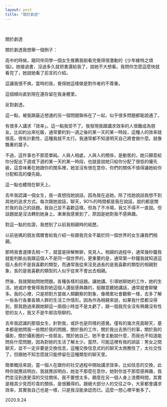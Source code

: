 ```yaml
---
layout: post
title: "關於劇透"
---
```


  
&nbsp;
&nbsp;


關於劇透

關於劇透我想舉一個例子：

高中的時候，跟同伴同學一個女生推薦我剛看完覺得很激動的《少年維特之煩惱》。她接過書，沒過多久就把書還給我了，說她不大想看。我問你怎麼這麼快就看完了，她說她看了前言的介紹。

這讓我很不爽。當時的我，覺得她這樣做是對作者的不尊重。

這個傾向直到現在還存留在我身體里。

反對劇透。

這一點，被我跟最近想通的另一個問題聯係在了一起，似乎很多問題都能說通了。

有很多人講求「效率」。這一點我受不了。我發現我跟講求效率的人很難成為朋友。比如約出來吃飯，通常要約到一週之後的某一天的某一時段，這種人的效率就很高，很有計劃性，這種我就不太行。我通常都不知道明天自己將會做什麼。就像飄著的葉子。

不過，這件事也不那麼單純。人與人相處，人與人的關係，是動態的，她只願意給你分配出下週或下週的某一天的某一時段，也就是說她只給你分配了很低的優先級，這意味著在她跟你的關系裡，她並沒有很在意你，你們的關係不值得讓她給你分配較高的優先級。

這一點也體現在聊天上。

去年我認識一個女生，我一直想找她說話，因為我在追她。除了找她說話我想不到其他的追求方式。每次跟她說話，聊天，90%的時間都是我在說話，說的都是關於我的自己的話題。我自己並不喜歡這樣。但為了不冷場，我又不得不一直說。但話題就是沒法轉到她身上。漸漸我感覺到了，原因是她對我不感興趣。

對這一點的佐證，我想到了以前我相親時的經歷。

以前爸媽的朋友偶爾會給我介紹一些跟我完全不屬於同一個世界的女生讓我們相親。

那時我會選擇去相一下，就當是排解無聊，見見人。相親的過程中，通常幾秒鐘我就能判斷出我跟這個人不是同一個世界的，更重要的是，通常第一秒鐘我就知道這個人長的不是我喜歡的類型，而通常我從來沒見過長的是我喜歡的類型的相親對象，長的是我喜歡的類型的人似乎從來不會出去相親。

然後，我就開始問她問題。各種各樣的話題。讓她講。引導她聊她的工作，她的生活。她或許會覺得我對她這個人還挺感興趣的，挺願意聽她講話，通常就會聊蠻多。我的心裡，只是把對方當做人類觀察的對象，像積累社會觀察一樣，去多了解一些各行各業各類人群的生活工作情形。因為作為相親來說，如果我什麼都沒得到，那我跑過來跟她聊這一兩個小時豈不是太虧了，跟一個我完全沒有興趣沒有性慾的女人，我又不是牛郎店陪聊的。

去年我認識的那個女生，針對我，或許也是同樣的感覺。僅有的幾次見面聊天，基本都是她問我一些關於我的問題，關於我的工作，關於我出去旅行的事，關於我的攝影，關於攝影圈的一些朋友。關於她自己，她不會主動說什麼，而我也不知道能問些什麼問題，因為對她的生活了解太少。當然，可能這裡有我的誤區：男女之間聊天，並不一定非要是交換信息，這種交換信息式的的聊天太商務性了，太社交性了。但跟她不知怎麼就只能停留在這種類型的聊天里。

簡單概括來說，當一個人在跟你的社交過程中開始講求效率，比如信息的交換，此時你就應該明白，我就應該明白，她並不那麼在意你，她對你並不那麼感興趣，我們並沒到達更深的交往關係，我不要想太多。願意在另一個人身上浪費時間，其實是極其少見而珍貴的關係，是很難得的。跟絕大部分人的交往之中，大家都會講求效率，其實我自己也是一樣，只是我沒能承認而已。這麼一想心裡平衡多了。

2020.9.24
